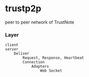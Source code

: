 # trustp2p
peer to peer network of TrustNote




### Layer
```
client
server
    Deliver
        Request, Response, Heartbeat
        Connection
            Adapters
                Web Socket
```



